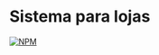 # Sistema para lojas

[![NPM](https://img.shields.io/npm/l/react)](https://github.com/PedroPedroni/SistemaLoja/blob/main/LICENSE)
